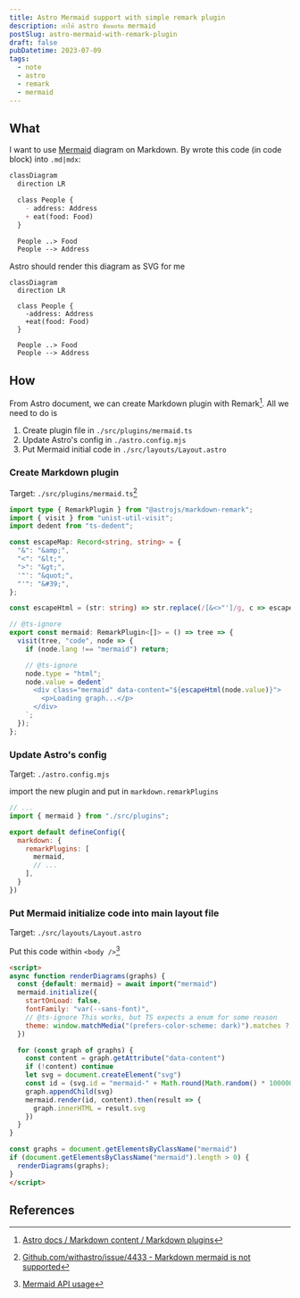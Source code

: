 ```yaml
---
title: Astro Mermaid support with simple remark plugin
description: ทำให้ astro ซัพพอร์ต mermaid
postSlug: astro-mermaid-with-remark-plugin
draft: false
pubDatetime: 2023-07-09
tags: 
  - note
  - astro
  - remark
  - mermaid
---
```


## What

I want to use [Mermaid](https://mermaid.js.org/) diagram on Markdown. By wrote this code (in code block) into `.md|mdx`:

```md
classDiagram 
  direction LR

  class People {
    - address: Address
    + eat(food: Food)
  }

  People ..> Food
  People --> Address
```

Astro should render this diagram as SVG for me

```mermaid
classDiagram 
  direction LR

  class People {
    -address: Address
    +eat(food: Food)
  }

  People ..> Food
  People --> Address
```

## How

From Astro document, we can create Markdown plugin with Remark[^1]. All we need to do is

1. Create plugin file in `./src/plugins/mermaid.ts`
2. Update Astro's config in `./astro.config.mjs`
3. Put Mermaid initial code in `./src/layouts/Layout.astro`

### Create Markdown plugin

Target: `./src/plugins/mermaid.ts`[^2]

```ts
import type { RemarkPlugin } from "@astrojs/markdown-remark";
import { visit } from "unist-util-visit";
import dedent from "ts-dedent";

const escapeMap: Record<string, string> = {
  "&": "&amp;",
  "<": "&lt;",
  ">": "&gt;",
  '"': "&quot;",
  "'": "&#39;",
};

const escapeHtml = (str: string) => str.replace(/[&<>"']/g, c => escapeMap[c]);

// @ts-ignore
export const mermaid: RemarkPlugin<[]> = () => tree => {
  visit(tree, "code", node => {
    if (node.lang !== "mermaid") return;

    // @ts-ignore
    node.type = "html";
    node.value = dedent`
      <div class="mermaid" data-content="${escapeHtml(node.value)}">
        <p>Loading graph...</p>
      </div>
    `;
  });
};
```

### Update Astro's config

Target: `./astro.config.mjs`

import the new plugin and put in `markdown.remarkPlugins`

```js
// ...
import { mermaid } from "./src/plugins";

export default defineConfig({
  markdown: {
    remarkPlugins: [
      mermaid,
      // ...
    ],
  }
})
```

### Put Mermaid initialize code into main layout file

Target: `./src/layouts/Layout.astro`

Put this code within `<body />`[^3]

```html
<script>
async function renderDiagrams(graphs) {
  const {default: mermaid} = await import("mermaid")
  mermaid.initialize({
    startOnLoad: false,
    fontFamily: "var(--sans-font)",
    // @ts-ignore This works, but TS expects a enum for some reason
    theme: window.matchMedia("(prefers-color-scheme: dark)").matches ? "dark" : "default",
  })

  for (const graph of graphs) {
    const content = graph.getAttribute("data-content")
    if (!content) continue
    let svg = document.createElement("svg")
    const id = (svg.id = "mermaid-" + Math.round(Math.random() * 100000))
    graph.appendChild(svg)
    mermaid.render(id, content).then(result => {
      graph.innerHTML = result.svg
    })
  }
}

const graphs = document.getElementsByClassName("mermaid")
if (document.getElementsByClassName("mermaid").length > 0) {
  renderDiagrams(graphs);
}
</script>
```

## References

[^1]: [Astro docs / Markdown content / Markdown plugins](https://docs.astro.build/en/guides/markdown-content/#markdown-plugins)
[^2]: [Github.com/withastro/issue/4433 - Markdown mermaid is not supported](https://github.com/withastro/astro/issues/4433#issuecomment-1229355501)
[^3]: [Mermaid API usage](https://mermaid.js.org/config/usage.html#api-usage)
